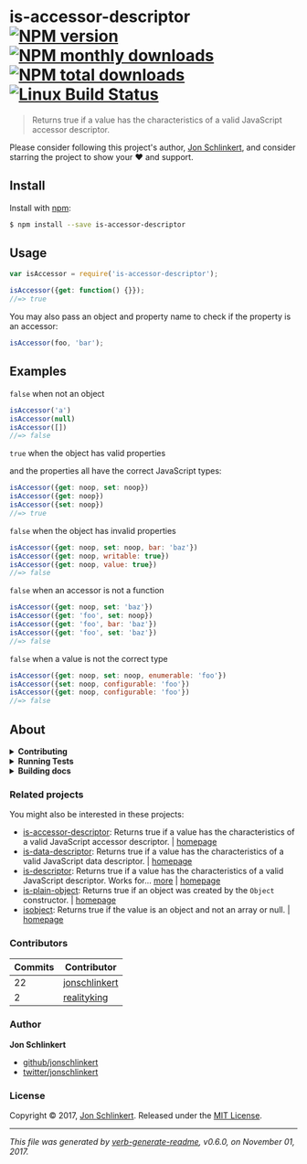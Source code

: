 # is-accessor-descriptor [![NPM version](https://img.shields.io/npm/v/is-accessor-descriptor.svg?style=flat)](https://www.npmjs.com/package/is-accessor-descriptor) [![NPM monthly downloads](https://img.shields.io/npm/dm/is-accessor-descriptor.svg?style=flat)](https://npmjs.org/package/is-accessor-descriptor) [![NPM total downloads](https://img.shields.io/npm/dt/is-accessor-descriptor.svg?style=flat)](https://npmjs.org/package/is-accessor-descriptor) [![Linux Build Status](https://img.shields.io/travis/jonschlinkert/is-accessor-descriptor.svg?style=flat&label=Travis)](https://travis-ci.org/jonschlinkert/is-accessor-descriptor)

> Returns true if a value has the characteristics of a valid JavaScript accessor descriptor.

Please consider following this project's author, [Jon Schlinkert](https://github.com/jonschlinkert), and consider starring the project to show your :heart: and support.

## Install

Install with [npm](https://www.npmjs.com/):

```sh
$ npm install --save is-accessor-descriptor
```

## Usage

```js
var isAccessor = require('is-accessor-descriptor');

isAccessor({get: function() {}});
//=> true
```

You may also pass an object and property name to check if the property is an accessor:

```js
isAccessor(foo, 'bar');
```

## Examples

`false` when not an object

```js
isAccessor('a')
isAccessor(null)
isAccessor([])
//=> false
```

`true` when the object has valid properties

and the properties all have the correct JavaScript types:

```js
isAccessor({get: noop, set: noop})
isAccessor({get: noop})
isAccessor({set: noop})
//=> true
```

`false` when the object has invalid properties

```js
isAccessor({get: noop, set: noop, bar: 'baz'})
isAccessor({get: noop, writable: true})
isAccessor({get: noop, value: true})
//=> false
```

`false` when an accessor is not a function

```js
isAccessor({get: noop, set: 'baz'})
isAccessor({get: 'foo', set: noop})
isAccessor({get: 'foo', bar: 'baz'})
isAccessor({get: 'foo', set: 'baz'})
//=> false
```

`false` when a value is not the correct type

```js
isAccessor({get: noop, set: noop, enumerable: 'foo'})
isAccessor({set: noop, configurable: 'foo'})
isAccessor({get: noop, configurable: 'foo'})
//=> false
```

## About

<details>
<summary><strong>Contributing</strong></summary>

Pull requests and stars are always welcome. For bugs and feature requests, [please create an issue](../../issues/new).

</details>

<details>
<summary><strong>Running Tests</strong></summary>

Running and reviewing unit tests is a great way to get familiarized with a library and its API. You can install dependencies and run tests with the following command:

```sh
$ npm install && npm test
```

</details>

<details>
<summary><strong>Building docs</strong></summary>

_(This project's readme.md is generated by [verb](https://github.com/verbose/verb-generate-readme), please don't edit the readme directly. Any changes to the readme must be made in the [.verb.md](.verb.md) readme template.)_

To generate the readme, run the following command:

```sh
$ npm install -g verbose/verb#dev verb-generate-readme && verb
```

</details>

### Related projects

You might also be interested in these projects:

* [is-accessor-descriptor](https://www.npmjs.com/package/is-accessor-descriptor): Returns true if a value has the characteristics of a valid JavaScript accessor descriptor. | [homepage](https://github.com/jonschlinkert/is-accessor-descriptor "Returns true if a value has the characteristics of a valid JavaScript accessor descriptor.")
* [is-data-descriptor](https://www.npmjs.com/package/is-data-descriptor): Returns true if a value has the characteristics of a valid JavaScript data descriptor. | [homepage](https://github.com/jonschlinkert/is-data-descriptor "Returns true if a value has the characteristics of a valid JavaScript data descriptor.")
* [is-descriptor](https://www.npmjs.com/package/is-descriptor): Returns true if a value has the characteristics of a valid JavaScript descriptor. Works for… [more](https://github.com/jonschlinkert/is-descriptor) | [homepage](https://github.com/jonschlinkert/is-descriptor "Returns true if a value has the characteristics of a valid JavaScript descriptor. Works for data descriptors and accessor descriptors.")
* [is-plain-object](https://www.npmjs.com/package/is-plain-object): Returns true if an object was created by the `Object` constructor. | [homepage](https://github.com/jonschlinkert/is-plain-object "Returns true if an object was created by the `Object` constructor.")
* [isobject](https://www.npmjs.com/package/isobject): Returns true if the value is an object and not an array or null. | [homepage](https://github.com/jonschlinkert/isobject "Returns true if the value is an object and not an array or null.")

### Contributors

| **Commits** | **Contributor** |
| --- | --- |
| 22 | [jonschlinkert](https://github.com/jonschlinkert) |
| 2 | [realityking](https://github.com/realityking) |

### Author

**Jon Schlinkert**

* [github/jonschlinkert](https://github.com/jonschlinkert)
* [twitter/jonschlinkert](https://twitter.com/jonschlinkert)

### License

Copyright © 2017, [Jon Schlinkert](https://github.com/jonschlinkert).
Released under the [MIT License](LICENSE).

***

_This file was generated by [verb-generate-readme](https://github.com/verbose/verb-generate-readme), v0.6.0, on November 01, 2017._
